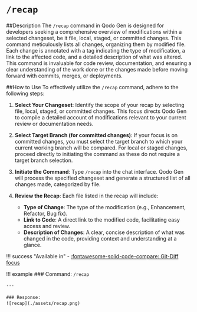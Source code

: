 # `/recap`

##Description
The `/recap` command in Qodo Gen is designed for developers seeking a comprehensive overview of modifications within a selected changeset, be it file, local, staged, or committed changes. This command meticulously lists all changes, organizing them by modified file. Each change is annotated with a tag indicating the type of modification, a link to the affected code, and a detailed description of what was altered. This command is invaluable for code review, documentation, and ensuring a clear understanding of the work done or the changes made before moving forward with commits, merges, or deployments.

##How to Use
To effectively utilize the `/recap` command, adhere to the following steps:

1. **Select Your Changeset**: Identify the scope of your recap by selecting file, local, staged, or committed changes. This focus directs Qodo Gen to compile a detailed account of modifications relevant to your current review or documentation needs.

2. **Select Target Branch (for committed changes)**: If your focus is on committed changes, you must select the target branch to which your current working branch will be compared. For local or staged changes, proceed directly to initiating the command as these do not require a target branch selection.

3. **Initiate the Command**: Type `/recap` into the chat interface. Qodo Gen will process the specified changeset and generate a structured list of all changes made, categorized by file.

4. **Review the Recap**: Each file listed in the recap will include:
    - **Type of Change**: The type of the modification (e.g., Enhancement, Refactor, Bug fix).
    - **Link to Code**: A direct link to the modified code, facilitating easy access and review.
    - **Description of Changes**: A clear, concise description of what was changed in the code, providing context and understanding at a glance.

!!! success "Available in"
    - [:fontawesome-solid-code-compare: Git-Diff focus](../focus/git-diff.md)

!!! example
    ### Command: 
    `/recap`
    
    ---

    ### Response: 
    ![recap](./assets/recap.png)